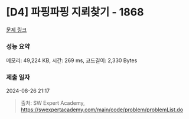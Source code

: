 # [D4] 파핑파핑 지뢰찾기 - 1868 

[문제 링크](https://swexpertacademy.com/main/code/problem/problemDetail.do?contestProbId=AV5LwsHaD1MDFAXc) 

### 성능 요약

메모리: 49,224 KB, 시간: 269 ms, 코드길이: 2,330 Bytes

### 제출 일자

2024-08-26 21:17



> 출처: SW Expert Academy, https://swexpertacademy.com/main/code/problem/problemList.do